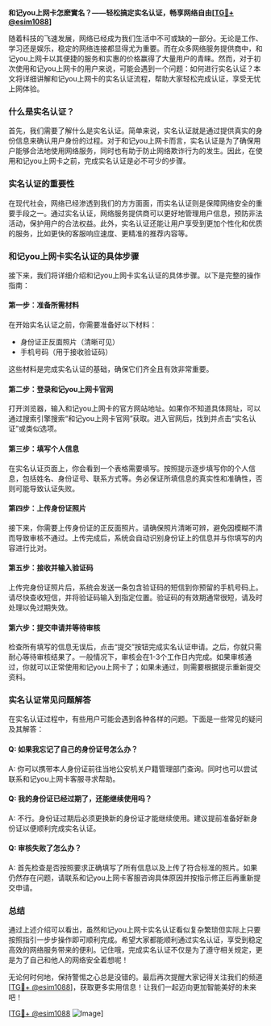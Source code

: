 **和记you上网卡怎麽實名？——轻松搞定实名认证，畅享网络自由[[TG💪+ @esim1088](https://t.me/s/esim1088)]**

随着科技的飞速发展，网络已经成为我们生活中不可或缺的一部分。无论是工作、学习还是娱乐，稳定的网络连接都显得尤为重要。而在众多网络服务提供商中，和记you上网卡以其便捷的服务和实惠的价格赢得了大量用户的青睐。然而，对于初次使用和记you上网卡的用户来说，可能会遇到一个问题：如何进行实名认证？本文将详细讲解和记you上网卡的实名认证流程，帮助大家轻松完成认证，享受无忧上网体验。

### 什么是实名认证？

首先，我们需要了解什么是实名认证。简单来说，实名认证就是通过提供真实的身份信息来确认用户身份的过程。对于和记you上网卡而言，实名认证是为了确保用户能够合法地使用网络服务，同时也有助于防止网络欺诈行为的发生。因此，在使用和记you上网卡之前，完成实名认证是必不可少的步骤。

### 实名认证的重要性

在现代社会，网络已经渗透到我们的方方面面，而实名认证则是保障网络安全的重要手段之一。通过实名认证，网络服务提供商可以更好地管理用户信息，预防非法活动，保护用户的合法权益。此外，实名认证还能让用户享受到更加个性化和优质的服务，比如更快的客服响应速度、更精准的推荐内容等。

### 和记you上网卡实名认证的具体步骤

接下来，我们将详细介绍和记you上网卡实名认证的具体步骤。以下是完整的操作指南：

#### 第一步：准备所需材料

在开始实名认证之前，你需要准备好以下材料：
- 身份证正反面照片（清晰可见）
- 手机号码（用于接收验证码）

这些材料是完成实名认证的基础，确保它们齐全且有效非常重要。

#### 第二步：登录和记you上网卡官网

打开浏览器，输入和记you上网卡的官方网站地址。如果你不知道具体网址，可以通过搜索引擎搜索“和记you上网卡官网”获取。进入官网后，找到并点击“实名认证”或类似选项。

#### 第三步：填写个人信息

在实名认证页面上，你会看到一个表格需要填写。按照提示逐步填写你的个人信息，包括姓名、身份证号、联系方式等。务必保证所填信息的真实性和准确性，否则可能导致认证失败。

#### 第四步：上传身份证照片

接下来，你需要上传身份证的正反面照片。请确保照片清晰可辨，避免因模糊不清而导致审核不通过。上传完成后，系统会自动识别身份证上的信息并与你填写的内容进行比对。

#### 第五步：接收并输入验证码

上传完身份证照片后，系统会发送一条包含验证码的短信到你预留的手机号码上。请尽快查收短信，并将验证码输入到指定位置。验证码的有效期通常很短，请及时处理以免过期失效。

#### 第六步：提交申请并等待审核

检查所有填写的信息无误后，点击“提交”按钮完成实名认证申请。之后，你就只需耐心等待审核结果了。一般情况下，审核会在1-3个工作日内完成。如果审核通过，你就可以正常使用和记you上网卡了；如果未通过，则需要根据提示重新提交资料。

### 实名认证常见问题解答

在实名认证过程中，有些用户可能会遇到各种各样的问题。下面是一些常见的疑问及其解答：

#### Q: 如果我忘记了自己的身份证号怎么办？
A: 你可以携带本人身份证前往当地公安机关户籍管理部门查询。同时也可以尝试联系和记you上网卡客服寻求帮助。

#### Q: 我的身份证已经过期了，还能继续使用吗？
A: 不行。身份证过期后必须更换新的身份证才能继续使用。建议提前准备好新身份证以便顺利完成实名认证。

#### Q: 审核失败了怎么办？
A: 首先检查是否按照要求正确填写了所有信息以及上传了符合标准的照片。如果仍然存在问题，请联系和记you上网卡客服咨询具体原因并按指示修正后再重新提交申请。

### 总结

通过上述介绍可以看出，虽然和记you上网卡实名认证看似复杂繁琐但实际上只要按照指引一步步操作即可顺利完成。希望大家都能顺利通过实名认证，享受到稳定高效的网络服务带来的便利。记住哦，完成实名认证不仅是为了遵守相关规定，更是为了自己和他人的网络安全着想呢！

无论何时何地，保持警惕之心总是没错的。最后再次提醒大家记得关注我们的频道[[TG💪+ @esim1088](https://t.me/s/esim1088)]，获取更多实用信息！让我们一起迈向更加智能美好的未来吧！

[[TG💪+ @esim1088](https://t.me/s/esim1088) ![Image](https://i.postimg.cc/4NQfJmqS/Snipaste-2025-05-13-00-14-12.png)]